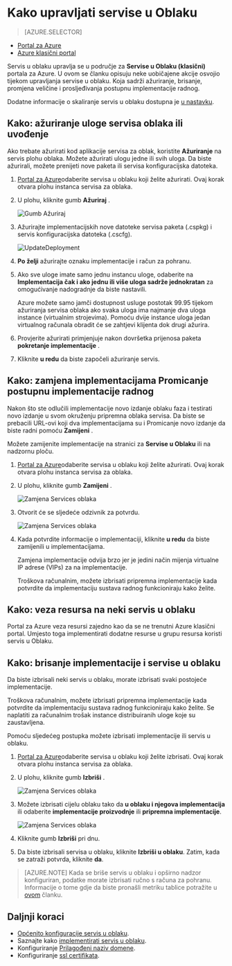 <properties 
    pageTitle="Uobičajene zadatke upravljanja servisa oblaka | Microsoft Azure" 
    description="Informirajte se o upravljanju servise u oblaku na portalu za Azure. U ovim se primjerima pomoću portala za Azure." 
    services="cloud-services" 
    documentationCenter="" 
    authors="Thraka" 
    manager="timlt" 
    editor=""/>

<tags 
    ms.service="cloud-services" 
    ms.workload="tbd" 
    ms.tgt_pltfrm="na" 
    ms.devlang="na" 
    ms.topic="article" 
    ms.date="08/02/2016"
    ms.author="adegeo"/>


# <a name="how-to-manage-cloud-services"></a>Kako upravljati servise u Oblaku

> [AZURE.SELECTOR]
- [Portal za Azure](cloud-services-how-to-manage-portal.md)
- [Azure klasični portal](cloud-services-how-to-manage.md)

Servis u oblaku upravlja se u područje za **Servise u Oblaku (klasični)** portala za Azure. U ovom se članku opisuju neke uobičajene akcije osvojio tijekom upravljanja servise u oblaku. Koja sadrži ažuriranje, brisanje, promjena veličine i prosljeđivanja postupnu implementacije radnog.

Dodatne informacije o skaliranje servis u oblaku dostupna je [u nastavku](cloud-services-how-to-scale-portal.md).

## <a name="how-to-update-a-cloud-service-role-or-deployment"></a>Kako: ažuriranje uloge servisa oblaka ili uvođenje

Ako trebate ažurirati kod aplikacije servisa za oblak, koristite **Ažuriranje** na servis plohu oblaka. Možete ažurirati ulogu jedne ili svih uloga. Da biste ažurirali, možete prenijeti nove paketa ili servisa konfiguracijska datoteka.

1. [Portal za Azure][]odaberite servisa u oblaku koji želite ažurirati. Ovaj korak otvara plohu instanca servisa za oblaka.

2. U plohu, kliknite gumb **Ažuriraj** .

    ![Gumb Ažuriraj](./media/cloud-services-how-to-manage-portal/update-button.png)

3. Ažurirajte implementacijskih nove datoteke servisa paketa (.cspkg) i servis konfiguracijska datoteka (.cscfg).

    ![UpdateDeployment](./media/cloud-services-how-to-manage-portal/update-blade.png)

4. **Po želji** ažurirajte oznaku implementacije i račun za pohranu. 

5. Ako sve uloge imate samo jednu instancu uloge, odaberite na **Implementacija čak i ako jednu ili više uloga sadrže jednokratan** za omogućivanje nadogradnje da biste nastavili. 

    Azure možete samo jamči dostupnost usluge postotak 99.95 tijekom ažuriranja servisa oblaka ako svaka uloga ima najmanje dva uloga instance (virtualnim strojevima). Pomoću dvije instance uloga jedan virtualnog računala obradit će se zahtjevi klijenta dok drugi ažurira.

6. Provjerite ažurirati primjenjuje nakon dovršetka prijenosa paketa **pokretanje implementacije** .

7. Kliknite **u redu** da biste započeli ažuriranje servis.



## <a name="how-to-swap-deployments-to-promote-a-staged-deployment-to-production"></a>Kako: zamjena implementacijama Promicanje postupnu implementacije radnog

Nakon što ste odlučili implementacije novo izdanje oblaku faza i testirati novo izdanje u svom okruženju pripremna oblaka servisa. Da biste se prebacili URL-ovi koji dva implementacijama su i Promicanje novo izdanje da biste radni pomoću **Zamijeni** . 

Možete zamijenite implementacije na stranici za **Servise u Oblaku** ili na nadzornu ploču.

1. [Portal za Azure][]odaberite servisa u oblaku koji želite ažurirati. Ovaj korak otvara plohu instanca servisa za oblaka.

2. U plohu, kliknite gumb **Zamijeni** .

    ![Zamjena Services oblaka](./media/cloud-services-how-to-manage-portal/swap-button.png)

3. Otvorit će se sljedeće odzivnik za potvrdu.

    ![Zamjena Services oblaka](./media/cloud-services-how-to-manage-portal/swap-prompt.png)

4. Kada potvrdite informacije o implementaciji, kliknite **u redu** da biste zamijenili u implementacijama.

    Zamjena implementacije odvija brzo jer je jedini način mijenja virtualne IP adrese (VIPs) za na implementacije.

    Troškova računalnim, možete izbrisati pripremna implementacije kada potvrdite da implementaciju sustava radnog funkcioniraju kako želite.

## <a name="how-to-link-a-resource-to-a-cloud-service"></a>Kako: veza resursa na neki servis u oblaku

Portal za Azure veza resursi zajedno kao da se ne trenutni Azure klasični portal. Umjesto toga implementirati dodatne resurse u grupu resursa koristi servis u Oblaku.

## <a name="how-to-delete-deployments-and-a-cloud-service"></a>Kako: brisanje implementacije i servise u oblaku

Da biste izbrisali neki servis u oblaku, morate izbrisati svaki postojeće implementacije.

Troškova računalnim, možete izbrisati pripremna implementacije kada potvrdite da implementaciju sustava radnog funkcioniraju kako želite. Se naplatiti za računalnim trošak instance distribuiranih uloge koje su zaustavljena.

Pomoću sljedećeg postupka možete izbrisati implementacije ili servis u oblaku. 

1. [Portal za Azure][]odaberite servisa u oblaku koji želite izbrisati. Ovaj korak otvara plohu instanca servisa za oblaka.

2. U plohu, kliknite gumb **Izbriši** .

    ![Zamjena Services oblaka](./media/cloud-services-how-to-manage-portal/delete-button.png)

3. Možete izbrisati cijelu oblaku tako da **u oblaku i njegova implementacija** ili odaberite **implementacije proizvodnje** ili **pripremna implementacije**.

    ![Zamjena Services oblaka](./media/cloud-services-how-to-manage-portal/delete-blade.png) 

4. Kliknite gumb **Izbriši** pri dnu.

5. Da biste izbrisali servisa u oblaku, kliknite **Izbriši u oblaku**. Zatim, kada se zatraži potvrda, kliknite **da**.

> [AZURE.NOTE]
> Kada se briše servis u oblaku i opširno nadzor konfiguriran, podatke morate izbrisati ručno s računa za pohranu. Informacije o tome gdje da biste pronašli metriku tablice potražite u [ovom](cloud-services-how-to-monitor.md) članku.

[Portal za Azure]: https://portal.azure.com

## <a name="next-steps"></a>Daljnji koraci

* [Općenito konfiguracije servis u oblaku](cloud-services-how-to-configure-portal.md).
* Saznajte kako [implementirati servis u oblaku](cloud-services-how-to-create-deploy-portal.md).
* Konfiguriranje [Prilagođeni naziv domene](cloud-services-custom-domain-name-portal.md).
* Konfiguriranje [ssl certifikata](cloud-services-configure-ssl-certificate-portal.md).